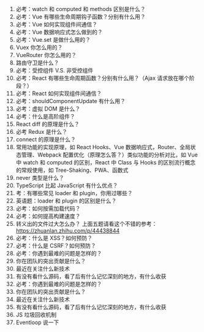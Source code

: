 

1. 必考：watch 和 computed 和 methods 区别是什么？
2. 必考：Vue 有哪些生命周期钩子函数？分别有什么用？
3. 必考：Vue 如何实现组件间通信？
4. 必考：Vue 数据响应式怎么做到的？
5. 必考：Vue.set 是做什么用的？
6. Vuex 你怎么用的？
7. VueRouter 你怎么用的？
8. 路由守卫是什么？
9. 必考：受控组件 V.S. 非受控组件
10. 必考：React 有哪些生命周期函数？分别有什么用？（Ajax 请求放在哪个阶段？）
11. 必考：React 如何实现组件间通信？
12. 必考：shouldComponentUpdate 有什么用？
13. 必考：虚拟 DOM 是什么？
14. 必考：什么是高阶组件？
15. React diff 的原理是什么？
16. 必考 Redux 是什么？
17. connect 的原理是什么？
18. 常用功能的实现原理，如 React Hooks、Vue 数据响应式，Router、全局状态管理、Webpack 配置优化（原理怎么答？）类似功能的分析对比，如 Vue 中 watch 和 computed 的区别，React 中 Class 与 Hooks 的区别流行概念的常规使用，如 Tree-Shaking、PWA、函数式
19. never 类型是什么？
20. TypeScript 比起 JavaScript 有什么优点？
21. 考：有哪些常见 loader 和 plugin，你用过哪些？
22. 英语题：loader 和 plugin 的区别是什么？
23. 必考：如何按需加载代码？
24. 必考：如何提高构建速度？
25. 转义出的文件过大怎么办？
    上面五题请看这个不错的参考：https://zhuanlan.zhihu.com/p/44438844
26. 必考：什么是 XSS？如何预防？
27. 必考：什么是 CSRF？如何预防？
28. 必考：你遇到最难的问题是怎样的？
29. 你在团队的突出贡献是什么？
30. 最近在关注什么新技术
31. 有没有看什么源码，看了后有什么记忆深刻的地方，有什么收获
32. 必考：你遇到最难的问题是怎样的？
33. 你在团队的突出贡献是什么？
34. 最近在关注什么新技术
35. 有没有看什么源码，看了后有什么记忆深刻的地方，有什么收获
36. JS 垃圾回收机制
37. Eventloop 说一下